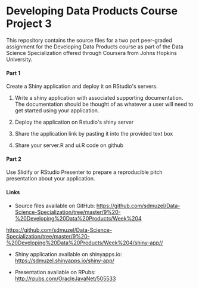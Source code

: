 # Developing Data Products Course Project 3

This repository contains the source files for a two part peer-graded assignment
for the Developing Data Products course as part of the Data Science
Specialization offered through Coursera from Johns Hopkins University.

#### Part 1

Create a Shiny application and deploy it on RStudio's servers.

1. Write a shiny application with associated supporting documentation.
   The documentation should be thought of as whatever a user will need to get
   started using your application.

1. Deploy the application on Rstudio's shiny server

1. Share the application link by pasting it into the provided text box

1. Share your server.R and ui.R code on github

#### Part 2

Use Slidify or RStudio Presenter to prepare a reproducible pitch presentation
about your application.

#### Links

* Source files available on GitHub: <a href="https://github.com/sdmuzel/Data-Science-Specialization/tree/master/9%20-%20Developing%20Data%20Products/Week%204">https://github.com/sdmuzel/Data-Science-Specialization/tree/master/9%20-%20Developing%20Data%20Products/Week%204</a>


https://github.com/sdmuzel/Data-Science-Specialization/tree/master/9%20-%20Developing%20Data%20Products/Week%204/shiny-app//


* Shiny application available on shinyapps.io: <a href="https://sdmuzel.shinyapps.io/shiny-app/">https://sdmuzel.shinyapps.io/shiny-app/</a>


* Presentation available on RPubs: <a href="http://rpubs.com/OracleJavaNet/505533">http://rpubs.com/OracleJavaNet/505533</a>
